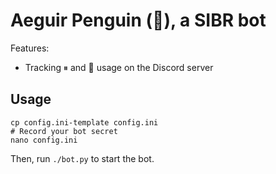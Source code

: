 # Aeguir Penguin (🐧), a SIBR bot

Features:
* Tracking ⏸ and 🛑 usage on the Discord server

## Usage
```
cp config.ini-template config.ini
# Record your bot secret
nano config.ini
```

Then, run `./bot.py` to start the bot.
